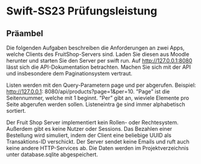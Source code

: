 # Swift-SS23 Prüfungsleistung

## Präambel
Die folgenden Aufgaben beschreiben die Anforderungen an zwei Apps, welche Clients des FruitShop-Servers sind. Laden Sie diesen aus Moodle herunter und starten Sie den Server per swift run. Auf http://127.0.0.1:8080 lässt sich die API-Dokumentation betrachten. Machen Sie sich mit der API und insbesondere dem Paginationsystem vertraut.

Listen werden mit den Query-Parametern page und per abgerufen. Beispiel: http://127.0.0.1: 8080/api/products?page=1&per=10. ”Page” ist die Seitennummer, welche mit 1 beginnt. ”Per” gibt an, wieviele Elemente pro Seite abgerufen werden sollen. Listeneintra ̈ge sind immer alphabetisch sortiert.

Der Fruit Shop Server implementiert kein Rollen- oder Rechtesystem. Außerdem gibt es keine Nutzer oder Sessions. Das Bezahlen einer Bestellung wird simuliert, indem der Client eine beliebige UUID als Transaktions-ID verschickt. Der Server sendet keine Emails und ruft auch keine andere HTTP-Services ab. Die Daten werden im Projektverzeichnis unter database.sqlite abgespeichert.
